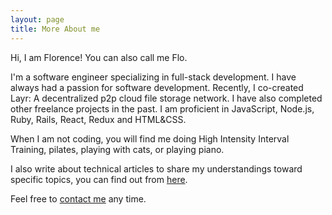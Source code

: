 ```yaml
---
layout: page
title: More About me
---
```


 Hi, I am Florence! You can also call me Flo. 
 
 I'm a software engineer specializing in full-stack development. I have always had a passion for software development. Recently, I co-created Layr: A decentralized p2p cloud file storage network. I have also completed other freelance projects in the past. I am proficient in JavaScript, Node.js, Ruby, Rails, React, Redux and HTML&CSS. 
 
 When I am not coding, you will find me doing High Intensity Interval Training, pilates, playing with cats, or playing piano. 
 
 I also write about technical articles to share my understandings toward specific topics, you can find out from <a href="https://medium.com/@florenceliang/">here</a>.
 
 Feel free to [contact me](mailto:florence.liang0617d@gmail.com) any time.
 
 